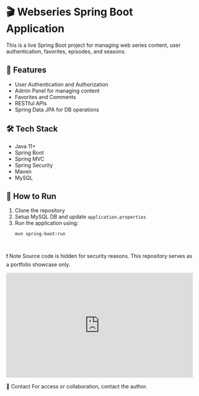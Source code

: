 # 🎬 Webseries Spring Boot Application

This is a live Spring Boot project for managing web series content, user authentication, favorites, episodes, and seasons.

## 📌 Features
- User Authentication and Authorization
- Admin Panel for managing content
- Favorites and Comments
- RESTful APIs
- Spring Data JPA for DB operations

## 🛠️ Tech Stack
- Java 11+
- Spring Boot
- Spring MVC
- Spring Security
- Maven
- MySQL

## 🚀 How to Run
1. Clone the repository
2. Setup MySQL DB and update `application.properties`
3. Run the application using:
   ```bash
   mvn spring-boot:run




❗ Note
Source code is hidden for security reasons. This repository serves as a portfolio showcase only.

<div style="position:relative; width:100%; height:0px; padding-bottom:56.206%"><iframe allow="fullscreen;autoplay" allowfullscreen height="100%" src="https://streamable.com/e/isx8rn?autoplay=1&muted=1" width="100%" style="border:none; width:100%; height:100%; position:absolute; left:0px; top:0px; overflow:hidden;"></iframe></div>

📧 Contact
For access or collaboration, contact the author.
